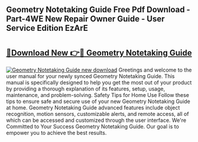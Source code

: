 ## Geometry Notetaking Guide Free Pdf Download - Part-4WE New Repair Owner Guide - User Service Edition EzArE

# <h2><a href="http://bc86573.oget.top/?id=Geometry+Notetaking+Guide">🔗Download New 👉🔴 Geometry Notetaking Guide</a></h2>

[![Geometry Notetaking Guide new download](https://i.imgur.com/5g1atiW.png)](http://bc86573.oget.top/?id=Geometry+Notetaking+Guide)
Greetings and welcome to the user manual for your newly synced Geometry Notetaking Guide. This manual is specifically designed to help you get the most out of your product by providing a thorough explanation of its features, setup, usage, maintenance, and problem-solving. Safety Tips for Home Use Follow these tips to ensure safe and secure use of your new Geometry Notetaking Guide at home. Geometry Notetaking Guide advanced features include object recognition, motion sensors, customizable alerts, and remote access, all of which can be accessed and customized through the user interface. We're Committed to Your Success Geometry Notetaking Guide. Our goal is to empower you to achieve the best results.
